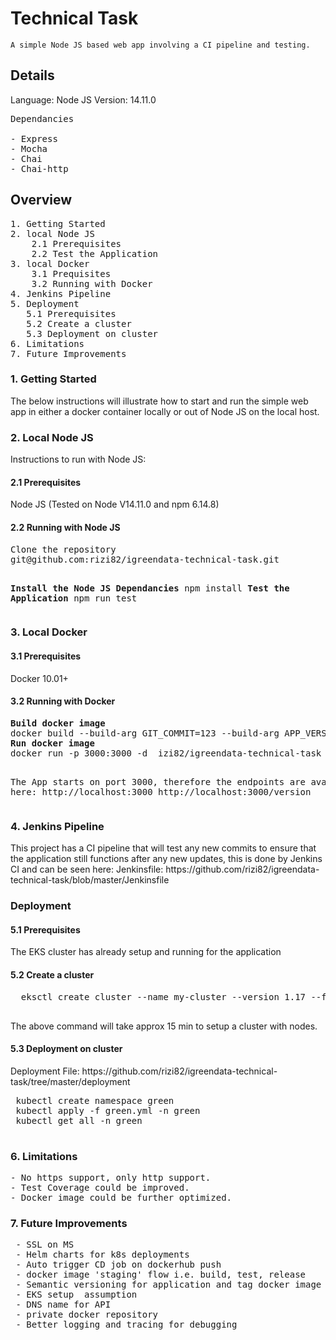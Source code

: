 <h1>Technical Task </h1>
<code>A simple Node JS based web app involving a CI pipeline and testing.</code>

<h2>Details</h2>

Language: Node JS
Version: 14.11.0

<pre>
Dependancies

- Express
- Mocha
- Chai
- Chai-http
</pre>

<h2>Overview</h2>
<pre>
1. Getting Started
2. local Node JS
	2.1 Prerequisites
	2.2 Test the Application
3. local Docker
	3.1 Prequisites
	3.2 Running with Docker
4. Jenkins Pipeline
5. Deployment
   5.1 Prerequisites
   5.2 Create a cluster  
   5.3 Deployment on cluster  
6. Limitations
7. Future Improvements
</pre>
<h3>1. Getting Started</h3>
The below instructions will illustrate how to start and run the simple web app in either a docker container locally or out of Node JS on the local host.

<h3>2. Local Node JS</h3>
Instructions to run with Node JS:

<h4>2.1 Prerequisites</h4>
Node JS (Tested on Node V14.11.0 and npm 6.14.8)
  <h4>2.2 Running with Node JS</h4>
<pre>
Clone the repository
git@github.com:rizi82/igreendata-technical-task.git

<b>Install the Node JS Dependancies</b>
npm install
<b>Test the Application</b>
npm run test
</pre>
<h3>3. Local Docker</h3>
<h4>3.1 Prerequisites</h4>
<p>Docker 10.01+</p>

<h4>3.2 Running with Docker</h4>
<pre>
<b>Build docker image</b>
docker build --build-arg GIT_COMMIT=123 --build-arg APP_VERSION=1.0  -t rizi82/igreendata-technical-task .
<b>Run docker image</b>
docker run -p 3000:3000 -d  izi82/igreendata-technical-task

The App starts on port 3000, therefore the endpoints are available here:
http://localhost:3000
http://localhost:3000/version
</pre>
<h3>4. Jenkins Pipeline </h3>
<p>
This project has a CI pipeline that will test any new commits to ensure that the application still functions after any new updates,
 this is done by Jenkins CI and can be seen here:
 Jenkinsfile: https://github.com/rizi82/igreendata-technical-task/blob/master/Jenkinsfile
 </p>
 <h3>Deployment</h3>
 <h4>5.1 Prerequisites</h4>
 The EKS cluster has already setup and running for the application
 <h4>5.2 Create a cluster </h4>
 <pre>
  eksctl create cluster --name my-cluster --version 1.17 --fargate
  </pre>
  The above command will take approx 15 min to setup a cluster with nodes.
 <h4>5.3 Deployment on cluster </h4>  
 Deployment File: https://github.com/rizi82/igreendata-technical-task/tree/master/deployment 
 <pre>
 kubectl create namespace green
 kubectl apply -f green.yml -n green
 kubectl get all -n green
 </pre>
<h3>6. Limitations</h3>
<pre>
- No https support, only http support.
- Test Coverage could be improved.
- Docker image could be further optimized.
</pre>
<h3>7. Future Improvements</h3>
 <pre>
 - SSL on MS
 - Helm charts for k8s deployments
 - Auto trigger CD job on dockerhub push
 - docker image 'staging' flow i.e. build, test, release
 - Semantic versioning for application and tag docker image with the same
 - EKS setup  assumption
 - DNS name for API
 - private docker repository
 - Better logging and tracing for debugging
 </pre>

